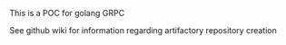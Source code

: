 This is a POC for golang GRPC

See github wiki for information regarding artifactory repository creation
